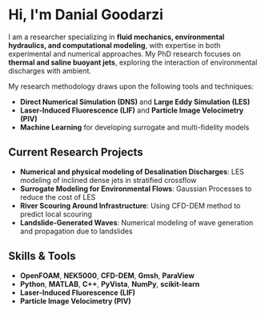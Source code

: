 # Hi, I'm Danial Goodarzi

I am a researcher specializing in **fluid mechanics, environmental hydraulics, and computational modeling**, with expertise in both experimental and numerical approaches. My PhD research focuses on **thermal and saline buoyant jets**, exploring the interaction of environmental discharges with ambient.

My research methodology draws upon the following tools and techniques:

- **Direct Numerical Simulation (DNS)** and **Large Eddy Simulation (LES)**
- **Laser-Induced Fluorescence (LIF)** and **Particle Image Velocimetry (PIV)**
- **Machine Learning** for developing surrogate and multi-fidelity models

## Current Research Projects

- **Numerical and physical modeling of Desalination Discharges**: LES modeling of inclined dense jets in stratified crossflow
- **Surrogate Modeling for Environmental Flows**: Gaussian Processes to reduce the cost of LES
- **River Scouring Around Infrastructure**: Using CFD-DEM method to predict local scouring
- **Landslide-Generated Waves**: Numerical modeling of wave generation and propagation due to landslides

## Skills & Tools

- **OpenFOAM**, **NEK5000**, **CFD-DEM**, **Gmsh**, **ParaView**
- **Python**, **MATLAB**, **C++**, **PyVista**, **NumPy**, **scikit-learn**
- **Laser-Induced Fluorescence (LIF)**
- **Particle Image Velocimetry (PIV)**
